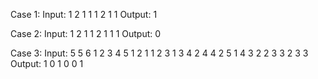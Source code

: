 Case 1:
Input:
1 2 1
1
1 2 1 1
Output:
1

Case 2:
Input:
1 2 1
1
2 1 1 1
Output:
0

Case 3:
Input:
5 5 6
1 2 3 4 5
1 2 1 1
2 3 1 3
4 2 4 4
2 5 1 4
3 2 2 3
3 2 3 3
Output:
1
0
1
0
0
1
